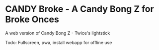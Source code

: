 # CANDY Broke - A Candy Bong Z for Broke Onces

A web version of Candy Bong Z - Twice's lightstick

Todo: 
Fullscreen, pwa, install webapp for offline use

